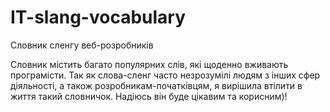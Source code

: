 # IT-slang-vocabulary
Словник сленгу веб-розробників

Словник містить багато популярних слів, які щоденно вживають програмісти. Так як слова-сленг часто незрозумілі людям з інших сфер діяльності, а також розробникам-початківцям, я вирішила втілити в життя такий словничок. Надіюсь він буде цікавим та корисним)!
